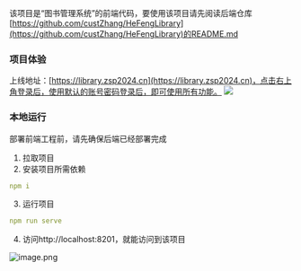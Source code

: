 该项目是“图书管理系统”的前端代码，要使用该项目请先阅读后端仓库[https://github.com/custZhang/HeFengLibrary](https://github.com/custZhang/HeFengLibrary)的README.md
### 项目体验
上线地址：[https://library.zsp2024.cn](https://library.zsp2024.cn)，点击右上角登录后，使用默认的账号密码登录后，即可使用所有功能。
![](https://cdn.nlark.com/yuque/0/2024/png/43145378/1716212693524-c004e620-771b-48c4-8162-da6791b1eef6.png?x-oss-process=image%2Fformat%2Cwebp%2Fresize%2Cw_1125%2Climit_0#averageHue=%23fdfdfd&from=url&id=om5Jd&originHeight=673&originWidth=1125&originalType=binary&ratio=1.5&rotation=0&showTitle=false&status=done&style=none&title=)
### 本地运行
部署前端工程前，请先确保后端已经部署完成

1. 拉取项目
2. 安装项目所需依赖
```yaml
npm i
```

3. 运行项目
```yaml
npm run serve
```

4. 访问http://localhost:8201，就能访问到该项目

![image.png](https://cdn.nlark.com/yuque/0/2024/png/43145378/1716214763108-8df065c9-7a6e-4c1e-a4ea-e6e26ca227e1.png#averageHue=%23fefefd&clientId=u92d02e79-3a08-4&from=paste&height=686&id=u095645ef&originHeight=1029&originWidth=2230&originalType=binary&ratio=1.5&rotation=0&showTitle=false&size=122170&status=done&style=none&taskId=u0f881b7a-c3d5-4085-96a8-47f88604418&title=&width=1486.6666666666667)
